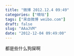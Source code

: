 ```yaml
---
title: "微博 2012.12.4 09:49"
categories: ["嘀咕"]
tags: ["来自微博 weibo.com"]
draft: false
slug: "AAaJVM"
date: "2012-12-04 09:49:00"
---
```


<p>都是些什么狗屎啊 ​​​​</p>
